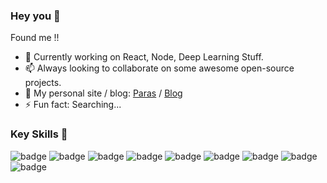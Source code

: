 ### Hey you 👋
Found me !!
 
- 🔭 Currently working on React, Node, Deep Learning Stuff.
- 📫 Always looking to collaborate on some awesome open-source projects. 
- 💜 My personal site / blog: [Paras](https://guptaparas.in/) / [Blog](https://guptaparas.in/blogIndex/)
- ⚡ Fun fact: Searching...

### Key Skills 🔧
<p>
  <img src="https://img.shields.io/badge/-python-blue" alt="badge" />
  <img src="https://img.shields.io/badge/-Flask-critical" alt="badge" />
  <img src="https://img.shields.io/badge/-django-blueviolet" alt="badge" />
  <img src="https://img.shields.io/badge/-JavaScript-red" alt="badge" />
  <img src="https://img.shields.io/badge/-TypeScript-blue" alt="badge" />
  <img src="https://img.shields.io/badge/-React.js-61dafb" alt="badge" />
  <img src="https://img.shields.io/badge/-Redux.js-764abc" alt="badge" />
  <img src="https://img.shields.io/badge/-Gatsby.js-542c85" alt="badge" />
<!--   <img src="https://img.shields.io/badge/-SCSS-3fedff" alt="badge" /> -->
  <img src="https://img.shields.io/badge/-C%2B%2B-red" alt="badge" />
</p>

<!--
**Parasgupta44/Parasgupta44** is a ✨ _special_ ✨ repository because its `README.md` (this file) appears on your GitHub profile.

Here are some ideas to get you started:

- 🔭 I’m currently working on ...
- 🌱 I’m currently learning ...
- 👯 I’m looking to collaborate on ...
- 🤔 I’m looking for help with ...
- 💬 Ask me about ...
- 📫 How to reach me: ...
- 😄 Pronouns: ...
- ⚡ Fun fact: ...
-->
